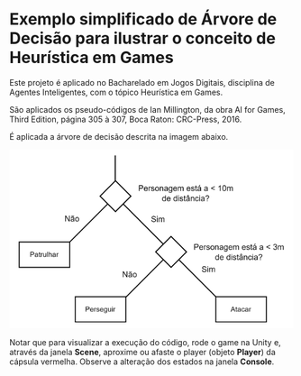 # Exemplo simplificado de Árvore de Decisão para ilustrar o conceito de Heurística em Games
Este projeto é aplicado no Bacharelado em Jogos Digitais, disciplina de Agentes Inteligentes, com o tópico Heurística em Games.

São aplicados os pseudo-códigos de Ian Millington, da obra AI for Games, Third Edition, página 305 à 307, Boca Raton: CRC-Press, 2016.

É aplicada a árvore de decisão descrita na imagem abaixo.

![image](dctree.png)

Notar que para visualizar a execução do código, rode o game na Unity e, através da janela **Scene**, aproxime ou afaste o player (objeto **Player**) da cápsula vermelha.
Observe a alteração dos estados na janela **Console**.
